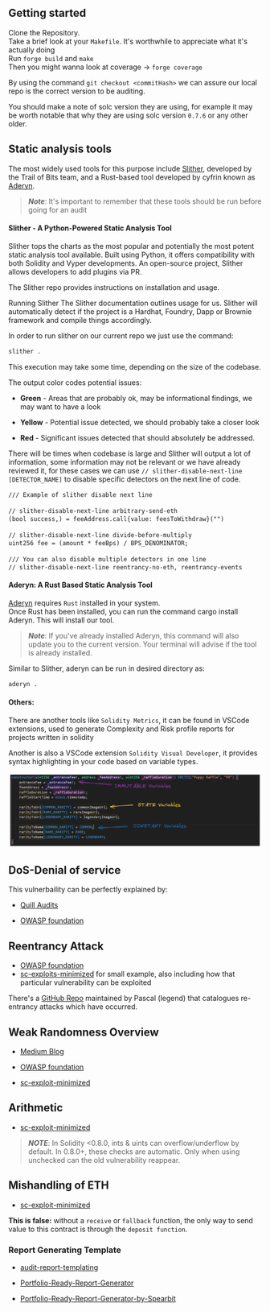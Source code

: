 ## Getting started

Clone the Repository.  
Take a brief look at your `Makefile`. It's worthwhile to appreciate what it's actually doing  
Run `forge build` and `make`   
Then you might wanna look at coverage -> `forge coverage`  

By using the command `git checkout <commitHash>` we can assure our local repo is the correct version to be auditing.  

You should make a note of solc version they are using, for example it may be worth notable that why they are using solc version `0.7.6` or any other older.

## Static analysis tools

The most widely used tools for this purpose include [Slither](https://github.com/crytic/slither), developed by the Trail of Bits team, and a Rust-based tool developed by cyfrin known as [Aderyn](https://github.com/Cyfrin/aderyn).

> **_Note_**: It's important to remember that these tools should be run before going for an audit

#### Slither - A Python-Powered Static Analysis Tool
Slither tops the charts as the most popular and potentially the most potent static analysis tool available. Built using Python, it offers compatibility with both Solidity and Vyper developments. An open-source project, Slither allows developers to add plugins via PR.

The Slither repo provides instructions on installation and usage.

Running Slither
The Slither documentation outlines usage for us. Slither will automatically detect if the project is a Hardhat, Foundry, Dapp or Brownie framework and compile things accordingly.

In order to run slither on our current repo we just use the command:
```bash
slither .
```
This execution may take some time, depending on the size of the codebase.  

The output color codes potential issues:

* **Green** - Areas that are probably ok, may be informational findings, we may want to have a look

* **Yellow** - Potential issue detected, we should probably take a closer look

* **Red** - Significant issues detected that should absolutely be addressed.  

There will be times when codebase is large and Slither will output a lot of information, some information may not be relevant or we have already reviewed it, for these cases we can use `// slither-disable-next-line [DETECTOR_NAME]` to disable specific detectors on the next line of code.

```solidity
/// Example of slither disable next line

// slither-disable-next-line arbitrary-send-eth
(bool success,) = feeAddress.call{value: feesToWithdraw}("")

// slither-disable-next-line divide-before-multiply
uint256 fee = (amount * feeBps) / BPS_DENOMINATOR;

/// You can also disable multiple detectors in one line
// slither-disable-next-line reentrancy-no-eth, reentrancy-events
```

#### Aderyn: A Rust Based Static Analysis Tool

[Aderyn](https://github.com/Cyfrin/aderyn) requires `Rust` installed in your system.  
Once Rust has been installed, you can run the command cargo install Aderyn. This will install our tool.  

>**_Note_**: If you've already installed Aderyn, this command will also update you to the current version. Your terminal will advise if the tool is already installed.

Similar to Slither, aderyn can be run in desired directory as:

```bash
aderyn .
```
#### Others:
There are another tools like `Solidity Metrics`, it can be found in VSCode extensions, used to generate Complexity and Risk profile reports for projects written in solidity 

Another is also a VSCode extension `Solidity Visual Developer`, it provides syntax highlighting in your code based on variable types.

![tooling-svd4](images\tooling-svd4.png)

## DoS-Denial of service

This vulnerbaility can be perfectly explained by:

* [Quill Audits](https://www.quillaudits.com/blog/web3-security/denial-of-service-on-smart-contracts)

* [OWASP foundation](https://owasp.org/www-project-smart-contract-top-10/2025/en/src/SC10-denial-of-service.html)

## Reentrancy Attack

* [OWASP foundation](https://scs.owasp.org/sctop10/SC05-Reentrancy/)
* [sc-exploits-minimized](https://github.com/Cyfrin/sc-exploits-minimized/tree/main) for small example, also including how that particular vulnerability can be exploited

There's a [GitHub Repo](https://github.com/pcaversaccio/reentrancy-attacks) maintained by Pascal (legend) that catalogues re-entrancy attacks which have occurred. 

## Weak Randomness Overview

* [Medium Blog](https://medium.com/@ayushman2000/insecure-randomness-in-smart-contracts-7596a38e0624)

* [OWASP foundation](https://scs.owasp.org/SCWE/SCSVS-BLOCK/SCWE-024/)

* [sc-exploit-minimized](https://github.com/Cyfrin/sc-exploits-minimized)

## Arithmetic

* [sc-exploit-minimized](https://github.com/Cyfrin/sc-exploits-minimized)

>**_NOTE_**: In Solidity <0.8.0, ints & uints can overflow/underflow by default.
In 0.8.0+, these checks are automatic. Only when using unchecked can the old vulnerability reappear.

## Mishandling of ETH

* [sc-exploit-minimized](https://github.com/Cyfrin/sc-exploits-minimized)

**This is false:** without a `receive` or `fallback` function, the only way to send value to this contract is through the `deposit function`.


### Report Generating Template

* [audit-report-templating](https://github.com/Cyfrin/audit-report-templating) 

* [Portfolio-Ready-Report-Generator](https://github.com/Cyfrin/audit-repo-cloner)

* [Portfolio-Ready-Report-Generator-by-Spearbit](https://github.com/spearbit-audits/report-generator-template)
